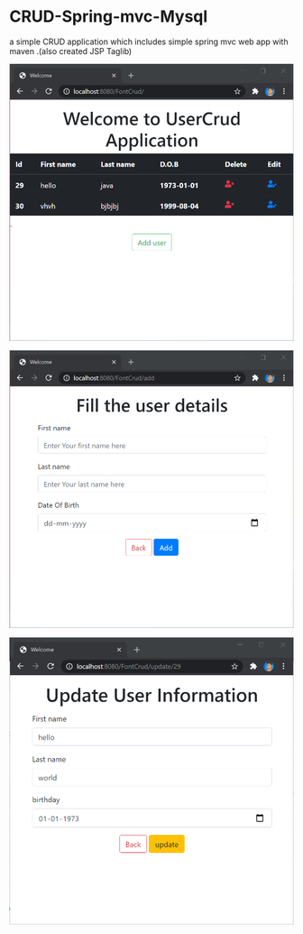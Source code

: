 # CRUD-Spring-mvc-Mysql
a simple CRUD application which includes simple spring mvc web app with maven .(also created JSP Taglib)

![](images/welcome.png)


![](images/add.png)


![](images/update.png)
